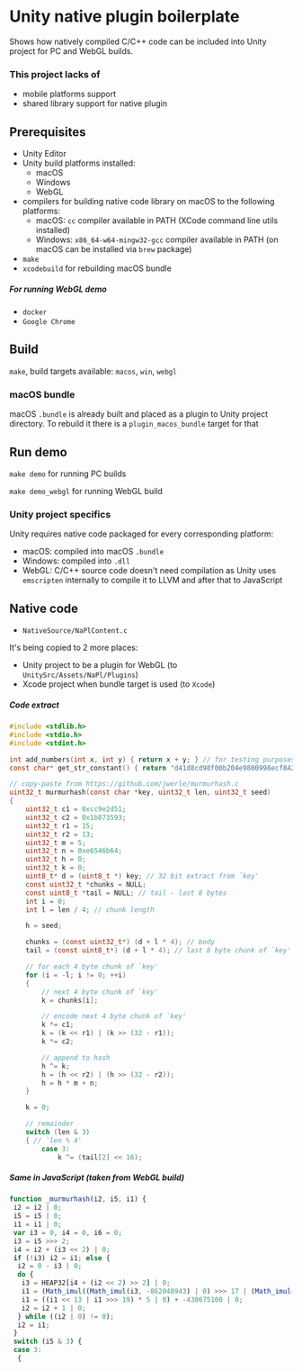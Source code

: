 # Unity native plugin boilerplate
Shows how natively compiled C/C++ code can be included into Unity project for PC and WebGL builds.

### This project lacks of
- mobile platforms support
- shared library support for native plugin

## Prerequisites
- Unity Editor
- Unity build platforms installed:
  - macOS
  - Windows
  - WebGL
- compilers for building native code library on macOS to the following platforms:
  - macOS: `cc` compiler available in PATH (XCode command line utils installed)
  - Windows: `x86_64-w64-mingw32-gcc` compiler available in PATH (on macOS can be installed via `brew` package)
- `make`
- `xcodebuild` for rebuilding macOS bundle

##### For running WebGL demo
- `docker`
- `Google Chrome`

## Build
`make`, build targets available: `macos`, `win`, `webgl`

### macOS bundle

macOS `.bundle` is already built and placed as a plugin to Unity project directory. To rebuild it there is a `plugin_macos_bundle` target for that

## Run demo
`make demo` for running PC builds

`make demo_webgl` for running WebGL build

### Unity project specifics
Unity requires native code packaged for every corresponding platform:
- macOS: compiled into macOS `.bundle`
- Windows: compiled into `.dll`
- WebGL: C/C++ source code doesn't need compilation as Unity uses `emscripten` internally to compile it to LLVM and after that to JavaScript

## Native code
- `NativeSource/NaPlContent.c`

It's being copied to 2 more places:
- Unity project to be a plugin for WebGL (to `UnitySrc/Assets/NaPl/Plugins`)
- Xcode project when bundle target is used (to `Xcode`)

##### Code extract
```C
#include <stdlib.h>
#include <stdio.h>
#include <stdint.h>

int add_numbers(int x, int y) { return x + y; } // for testing purposes
const char* get_str_constant() { return "d41d8cd98f00b204e9800998ecf8427e"; } // string literal constant

// copy-paste from https://github.com/jwerle/murmurhash.c
uint32_t murmurhash(const char *key, uint32_t len, uint32_t seed)
{
	uint32_t c1 = 0xcc9e2d51;
	uint32_t c2 = 0x1b873593;
	uint32_t r1 = 15;
	uint32_t r2 = 13;
	uint32_t m = 5;
	uint32_t n = 0xe6546b64;
	uint32_t h = 0;
	uint32_t k = 0;
	uint8_t* d = (uint8_t *) key; // 32 bit extract from `key'
	const uint32_t *chunks = NULL;
	const uint8_t *tail = NULL; // tail - last 8 bytes
	int i = 0;
	int l = len / 4; // chunk length

	h = seed;

	chunks = (const uint32_t*) (d + l * 4); // body
	tail = (const uint8_t*) (d + l * 4); // last 8 byte chunk of `key'

	// for each 4 byte chunk of `key'
	for (i = -l; i != 0; ++i)
	{
		// next 4 byte chunk of `key'
		k = chunks[i];

		// encode next 4 byte chunk of `key'
		k *= c1;
		k = (k << r1) | (k >> (32 - r1));
		k *= c2;

		// append to hash
		h ^= k;
		h = (h << r2) | (h >> (32 - r2));
		h = h * m + n;
	}

	k = 0;

	// remainder
	switch (len & 3)
	{ // `len % 4'
		case 3:
			k ^= (tail[2] << 16);
```

##### Same in JavaScript (taken from WebGL build)
```JavaScript
function _murmurhash(i2, i5, i1) {
 i2 = i2 | 0;
 i5 = i5 | 0;
 i1 = i1 | 0;
 var i3 = 0, i4 = 0, i6 = 0;
 i3 = i5 >>> 2;
 i4 = i2 + (i3 << 2) | 0;
 if (!i3) i2 = i1; else {
  i2 = 0 - i3 | 0;
  do {
   i3 = HEAP32[i4 + (i2 << 2) >> 2] | 0;
   i1 = (Math_imul((Math_imul(i3, -862048943) | 0) >>> 17 | (Math_imul(i3, 380141568) | 0), 461845907) | 0) ^ i1;
   i1 = ((i1 << 13 | i1 >>> 19) * 5 | 0) + -430675100 | 0;
   i2 = i2 + 1 | 0;
  } while ((i2 | 0) != 0);
  i2 = i1;
 }
 switch (i5 & 3) {
 case 3:
  {
```

